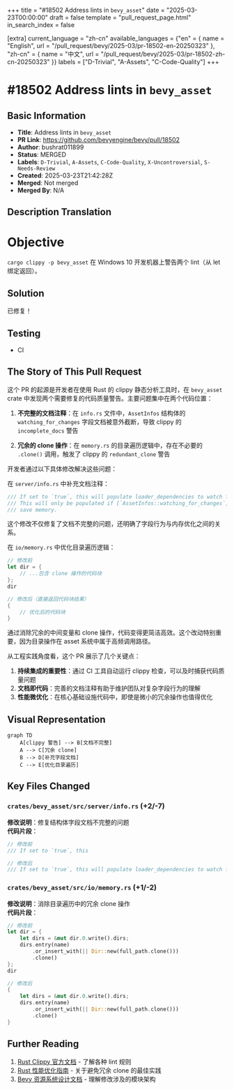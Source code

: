+++
title = "#18502 Address lints in `bevy_asset`"
date = "2025-03-23T00:00:00"
draft = false
template = "pull_request_page.html"
in_search_index = false

[extra]
current_language = "zh-cn"
available_languages = {"en" = { name = "English", url = "/pull_request/bevy/2025-03/pr-18502-en-20250323" }, "zh-cn" = { name = "中文", url = "/pull_request/bevy/2025-03/pr-18502-zh-cn-20250323" }}
labels = ["D-Trivial", "A-Assets", "C-Code-Quality"]
+++

# #18502 Address lints in `bevy_asset`

## Basic Information
- **Title**: Address lints in `bevy_asset`
- **PR Link**: https://github.com/bevyengine/bevy/pull/18502
- **Author**: bushrat011899
- **Status**: MERGED
- **Labels**: `D-Trivial`, `A-Assets`, `C-Code-Quality`, `X-Uncontroversial`, `S-Needs-Review`
- **Created**: 2025-03-23T21:42:28Z
- **Merged**: Not merged
- **Merged By**: N/A

## Description Translation
# Objective

`cargo clippy -p bevy_asset` 在 Windows 10 开发机器上警告两个 lint（从 let 绑定返回）。

## Solution

已修复！

## Testing

- CI

## The Story of This Pull Request

这个 PR 的起源是开发者在使用 Rust 的 clippy 静态分析工具时，在 `bevy_asset` crate 中发现两个需要修复的代码质量警告。主要问题集中在两个代码位置：

1. **不完整的文档注释**：在 `info.rs` 文件中，`AssetInfos` 结构体的 `watching_for_changes` 字段文档被意外截断，导致 clippy 的 `incomplete_docs` 警告

2. **冗余的 clone 操作**：在 `memory.rs` 的目录遍历逻辑中，存在不必要的 `.clone()` 调用，触发了 clippy 的 `redundant_clone` 警告

开发者通过以下具体修改解决这些问题：

在 `server/info.rs` 中补充文档注释：
```rust
/// If set to `true`, this will populate loader_dependencies to watch for changes.
/// This will only be populated if [`AssetInfos::watching_for_changes`] is set to `true` to
/// save memory.
```
这个修改不仅修复了文档不完整的问题，还明确了字段行为与内存优化之间的关系。

在 `io/memory.rs` 中优化目录遍历逻辑：
```rust
// 修改前
let dir = {
    // ...包含 clone 操作的代码块
};
dir

// 修改后（直接返回代码块结果）
{
    // 优化后的代码块
}
```
通过消除冗余的中间变量和 clone 操作，代码变得更简洁高效。这个改动特别重要，因为目录操作在 asset 系统中属于高频调用路径。

从工程实践角度看，这个 PR 展示了几个关键点：
1. **持续集成的重要性**：通过 CI 工具自动运行 clippy 检查，可以及时捕获代码质量问题
2. **文档即代码**：完善的文档注释有助于维护团队对复杂字段行为的理解
3. **性能微优化**：在核心基础设施代码中，即使是微小的冗余操作也值得优化

## Visual Representation

```mermaid
graph TD
    A[clippy 警告] --> B[文档不完整]
    A --> C[冗余 clone]
    B --> D[补充字段文档]
    C --> E[优化目录遍历]
```

## Key Files Changed

### `crates/bevy_asset/src/server/info.rs` (+2/-7)
**修改说明**：修复结构体字段文档不完整的问题  
**代码片段**：
```rust
// 修改前
/// If set to `true`, this 

// 修改后
/// If set to `true`, this will populate loader_dependencies to watch for changes.
```

### `crates/bevy_asset/src/io/memory.rs` (+1/-2)
**修改说明**：消除目录遍历中的冗余 clone 操作  
**代码片段**：
```rust
// 修改前
let dir = {
    let dirs = &mut dir.0.write().dirs;
    dirs.entry(name)
        .or_insert_with(|| Dir::new(full_path.clone()))
        .clone()
};
dir

// 修改后
{
    let dirs = &mut dir.0.write().dirs;
    dirs.entry(name)
        .or_insert_with(|| Dir::new(full_path.clone()))
        .clone()
}
```

## Further Reading
1. [Rust Clippy 官方文档](https://doc.rust-lang.org/clippy/) - 了解各种 lint 规则
2. [Rust 性能优化指南](https://github.com/rust-unofficial/patterns/blob/master/anti_patterns/needless_clone.md) - 关于避免冗余 clone 的最佳实践
3. [Bevy 资源系统设计文档](https://bevyengine.org/learn/book/assets/) - 理解修改涉及的模块架构